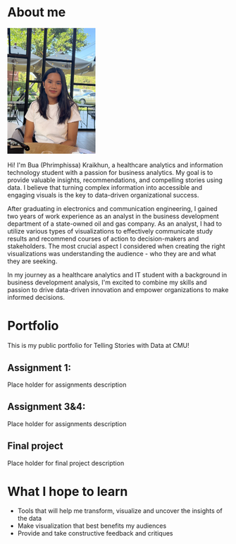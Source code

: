 # About me

<img src="bua.jpg" width="200"/>

Hi! I'm Bua (Phrimphissa) Kraikhun, a healthcare analytics and information technology student with a passion for business analytics. My goal is to provide valuable insights, recommendations, and compelling stories using data. I believe that turning complex information into accessible and engaging visuals is the key to data-driven organizational success.

After graduating in electronics and communication engineering, I gained two years of work experience as an analyst in the business development department of a state-owned oil and gas company. As an analyst, I had to utilize various types of visualizations to effectively communicate study results and recommend courses of action to decision-makers and stakeholders. The most crucial aspect I considered when creating the right visualizations was understanding the audience - who they are and what they are seeking. 

In my journey as a healthcare analytics and IT student with a background in business development analysis, I'm excited to combine my skills and passion to drive data-driven innovation and empower organizations to make informed decisions.

# Portfolio
This is my public portfolio for Telling Stories with Data at CMU! 

## Assignment 1: 
Place holder for assignments description

## Assignment 3&4: 
Place holder for assignments description

## Final project
Place holder for final project description

# What I hope to learn

- Tools that will help me transform, visualize and uncover the insights of the data
- Make visualization that best benefits my audiences
- Provide and take constructive feedback and critiques

